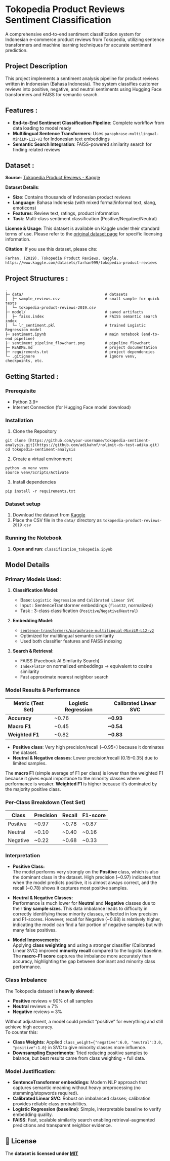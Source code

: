 # Tokopedia Product Reviews Sentiment Classification

A comprehensive end-to-end sentiment classification system for Indonesian e-commerce product reviews from Tokopedia, utilizing sentence transformers and machine learning techniques for accurate sentiment prediction.

## Project Description

This project implements a sentiment analysis pipeline for product reviews written in Indonesian (Bahasa Indonesia). The system classifies customer reviews into positive, negative, and neutral sentiments using Hugging Face transformers and FAISS for semantic search.

## Features : 
- **End-to-End Sentiment Classification Pipeline**: Complete workflow from data loading to model ready
- **Multilingual Sentence Transformers**: Uses `paraphrase-multilingual-MiniLM-L12-v2` for Indonesian text embeddings
- **Semantic Search Integration**: FAISS-powered similarity search for finding related reviews

## Dataset : 
**Source**: [Tokopedia Product Reviews - Kaggle](https://www.kaggle.com/datasets/farhan999/tokopedia-product-reviews)

**Dataset Details**:
- **Size**: Contains thousands of Indonesian product reviews
- **Language**: Bahasa Indonesia (with mixed formal/informal text, slang, emoticons)
- **Features**: Review text, ratings, product information
- **Task**: Multi-class sentiment classification (Positive/Negative/Neutral)

**License & Usage**: 
This dataset is available on Kaggle under their standard terms of use. Please refer to the [original dataset page](https://www.kaggle.com/datasets/farhan999/tokopedia-product-reviews) for specific licensing information.

**Citation**: If you use this dataset, please cite:
```
Farhan. (2019). Tokopedia Product Reviews. Kaggle. 
https://www.kaggle.com/datasets/farhan999/tokopedia-product-reviews
```

## Project Structures : 

```
.
├─ data/                                    # datasets
│  ├─ sample_reviews.csv                    # small sample for quick tests
│  └─ tokopedia-product-reviews-2019.csv
├─ model/                                   # saved artifacts
│  ├─ faiss.index                           # FAISS semantic search index
│  └─ lr_sentiment.pkl                      # trained Logistic Regression model
├─ sentiment.ipynb                          # main notebook (end-to-end pipeline)
├─ sentiment_pipeline_flowchart.png         # pipeline flowchart
├─ README.md                                # project documentation
├─ requirements.txt                         # project dependencies
└─ .gitignore                               # ignore venv, checkpoints, etc.
```

## Getting Started :

### Prerequisite
- Python 3.9+
- Internet Connection (for Hugging Face model download)

### Installation
1. Clone the Repository
```
git clone [https://github.com/your-username/tokopedia-sentiment-analysis.git](https://github.com/adikahnf/nolimit-ds-test-adika.git)
cd tokopedia-sentiment-analysis
```
2. Create a virtual environment
```
python -m venv venv
source venv/Scripts/Activate
```
3. Install dependencies
```
pip install -r requirements.txt
```

### Dataset setup 
1. Download the dataset from [Kaggle](https://www.kaggle.com/datasets/farhan999/tokopedia-product-reviews)
2. Place the CSV file in the `data/` directory as `tokopedia-product-reviews-2019.csv`

### Running the Notebook

1. **Open and run**: `classification_tokopedia.ipynb`

## Model Details

### Primary Models Used:

1. **Classification Model**: 
   - Base: `Logistic Regression` and `Calibrated Linear SVC`
   - Input : SentenceTransformer embeddings (`float32`, normalized)
   - Task : 3-class classification (`Positive`/`Negative`/`Neutral`)

2. **Embedding Model**:
   - [`sentence-transformers/paraphrase-multilingual-MiniLM-L12-v2`](https://huggingface.co/sentence-transformers/paraphrase-multilingual-MiniLM-L12-v2)
   - Optimized for multilingual semantic similarity
   - Used both classifier features and FAISS indexing

3. **Search & Retrieval**:
   - FAISS (Facebook AI Similarity Search)
   - `IndexFlatIP` on normalized embeddings -> equivalent to cosine similarity
   - Fast approximate nearest neighbor search

### Model Results & Performance
| Metric (Test Set) | Logistic Regression | Calibrated Linear SVC |
|-------------------|---------------------|-----------------------|
| **Accuracy**      | ~0.76              | **~0.93** |
| **Macro F1**      | ~0.45              | **~0.54** |
| **Weighted F1**   | ~0.82              | **~0.83** |

* **Positive class**: Very high precision/recall (~0.95+) because it dominates the dataset.  
* **Neutral & Negative classes**: Lower precision/recall (0.15–0.35) due to limited samples.

The **macro F1** (simple average of F1 per class) is lower than the weighted F1 because it gives equal importance to the minority classes where performance is weaker.
**Weighted F1** is higher because it’s dominated by the majority positive class.

### Per-Class Breakdown (Test Set)

| Class     | Precision | Recall | F1-score |
|-----------|-----------|-------|---------|
| Positive  | ~0.97     | ~0.78 | ~0.87  |
| Neutral   | ~0.10     | ~0.40 | ~0.16  |
| Negative  | ~0.22     | ~0.68 | ~0.33  |

### Interpretation

- **Positive Class:**  
  The model performs very strongly on the **Positive** class, which is also the dominant class in the dataset. High precision (~0.97) indicates that when the model predicts positive, it is almost always correct, and the recall (~0.78) shows it captures most positive samples.

- **Neutral & Negative Classes:**  
  Performance is much lower for **Neutral** and **Negative** classes due to their **tiny sample sizes**. This data imbalance leads to difficulty in correctly identifying these minority classes, reflected in low precision and F1-scores. However, recall for Negative (~0.68) is relatively higher, indicating the model can find a fair portion of negative samples but with many false positives.

- **Model Improvements:**  
  Applying **class weighting** and using a stronger classifier (Calibrated Linear SVC) improved **minority recall** compared to the logistic baseline. The **macro-F1 score** captures the imbalance more accurately than accuracy, highlighting the gap between dominant and minority class performance.

### Class Imbalance
The Tokopedia dataset is **heavily skewed**:
* **Positive** reviews ≈ 90% of all samples  
* **Neutral** reviews ≈ 7%  
* **Negative** reviews ≈ 3%

Without adjustment, a model could predict “positive” for everything and still achieve high accuracy.  
To counter this:
* **Class Weights**: Applied `class_weight={"negative":6.0, "neutral":3.0, "positive":1.0}` in SVC to give minority classes more influence.
* **Downsampling Experiments**: Tried reducing positive samples to balance, but best results came from class weighting + full data.

### Model Justification:
- **SentenceTransformer embeddings**: Modern NLP approach that captures semantic meaning without heavy preprocessing (no stemming/stopwords required).
- **Calibrated Linear SVC**: Robust on imbalanced classes; calibration provides reliable class probabilities.
- **Logistic Regression (baseline)**: Simple, interpretable baseline to verify embedding quality.
- **FAISS**: Fast, scalable similarity search enabling retrieval-augmented predictions and transparent neighbor evidence.

## 📄 License
The **dataset is licensed under [MIT](https://opensource.org/license/mit)** 
